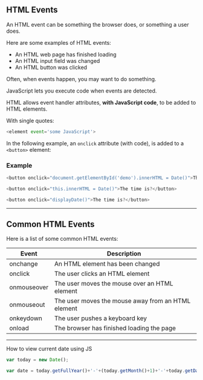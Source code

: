 ## HTML Events

An HTML event can be something the browser does, or something a user does.

Here are some examples of HTML events:

- An HTML web page has finished loading
- An HTML input field was changed
- An HTML button was clicked

Often, when events happen, you may want to do something.

JavaScript lets you execute code when events are detected.

HTML allows event handler attributes, **with JavaScript code**, to be added to HTML elements.

With single quotes:

```js
<element event='some JavaScript'>
```

In the following example, an `onclick` attribute (with code), is added to a `<button>` element:

### Example

```js
<button onclick="document.getElementById('demo').innerHTML = Date()">The time is?</button>
```

```js
<button onclick="this.innerHTML = Date()">The time is?</button>
```

```js
<button onclick="displayDate()">The time is?</button>
```

---

## Common HTML Events

Here is a list of some common HTML events:

|Event|Description|
|---|---|
|onchange|An HTML element has been changed|
|onclick|The user clicks an HTML element|
|onmouseover|The user moves the mouse over an HTML element|
|onmouseout|The user moves the mouse away from an HTML element|
|onkeydown|The user pushes a keyboard key|
|onload|The browser has finished loading the page|

---

How to view current date using JS

```js
var today = new Date();

var date = today.getFullYear()+'-'+(today.getMonth()+1)+'-'+today.getDate();
```